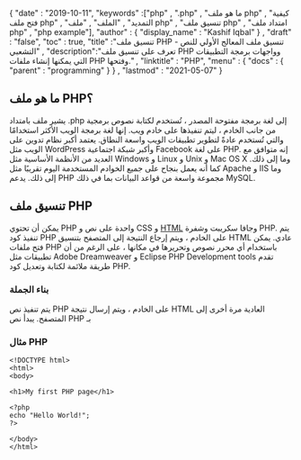 {
  "date" : "2019-10-11",
  "keywords" :["php" , ".php" , "ما هو ملف php" , "كيفية فتح ملف php" , "التمديد" , "الملف" , "ملف php" , "تنسيق ملف php" , "امتداد ملف php" , "php example"],
  "author" : {
    "display_name" : "Kashif Iqbal"
} ,
  "draft" : "false",
  "toc" : true,
  "title" :"تنسيق ملف PHP - تنسيق ملف المعالج الأولي للنص التشعبي" ,
  "description":"تعرف على تنسيق ملف PHP وواجهات برمجة التطبيقات التي يمكنها إنشاء ملفات PHP وفتحها." ,
  "linktitle" : "PHP",
  "menu" : {
    "docs" : {
      "parent" : "programming"
}
} ,
  "lastmod" : "2021-05-07"
}
## ما هو ملف PHP؟
يشير ملف بامتداد .php إلى لغة برمجة مفتوحة المصدر ، تُستخدم لكتابة نصوص برمجية من جانب الخادم ، ليتم تنفيذها على خادم ويب. إنها لغة برمجة الويب الأكثر استخدامًا والتي تُستخدم عادةً لتطوير تطبيقات الويب واسعة النطاق. يعتمد أكبر نظام تدوين على الويب مثل WordPress وأكبر شبكة اجتماعية Facebook على لغة PHP. إنه متوافق مع العديد من الأنظمة الأساسية مثل Windows و Linux و Unix و Mac OS X وما إلى ذلك. كما أنه يعمل بنجاح على جميع الخوادم المستخدمة اليوم تقريبًا مثل Apache و IIS وما إلى ذلك. يدعم PHP مجموعة واسعة من قواعد البيانات بما في ذلك MySQL.

## تنسيق ملف PHP ##

يمكن أن تحتوي PHP واحدة على نص و CSS و [HTML](/ar/web/html/) وجافا سكريبت وشفرة PHP. يتم تنفيذ كود PHP على الخادم ، ويتم إرجاع النتيجة إلى المتصفح بتنسيق HTML عادي. يمكن فتح ملفات PHP باستخدام أي محرر نصوص وتحريرها في مكانها ، على الرغم من أن تطبيقات مثل Adobe Dreamweaver و Eclipse PHP Development tools تقدم طريقة ملائمة لكتابة وتعديل كود PHP.

### بناء الجملة ###

يتم تنفيذ نص PHP على الخادم ، ويتم إرسال نتيجة HTML العادية مرة أخرى إلى المتصفح. يبدأ نص PHP بـ<?php and ends with ?>

### مثال PHP ###

```
<!DOCTYPE html>
<html>
<body>

<h1>My first PHP page</h1>

<?php
echo "Hello World!";
?>

</body>
</html>
```


